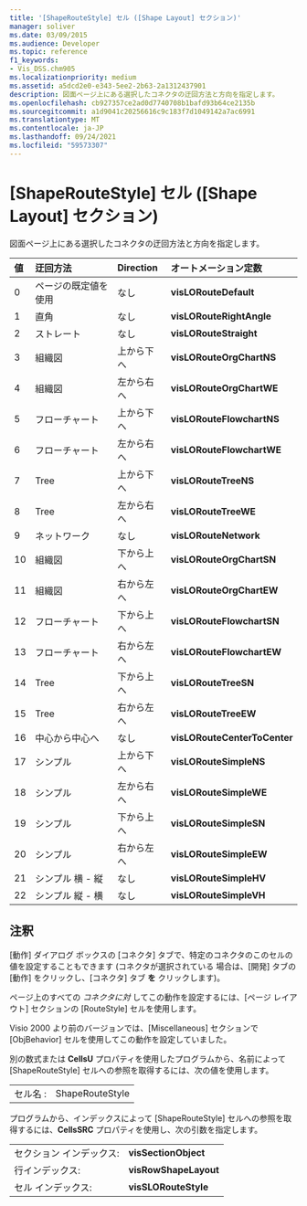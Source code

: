 ```yaml
---
title: '[ShapeRouteStyle] セル ([Shape Layout] セクション)'
manager: soliver
ms.date: 03/09/2015
ms.audience: Developer
ms.topic: reference
f1_keywords:
- Vis_DSS.chm905
ms.localizationpriority: medium
ms.assetid: a5dcd2e0-e343-5ee2-2b63-2a1312437901
description: 図面ページ上にある選択したコネクタの迂回方法と方向を指定します。
ms.openlocfilehash: cb927357ce2ad0d7740708b1bafd93b64ce2135b
ms.sourcegitcommit: a1d9041c20256616c9c183f7d1049142a7ac6991
ms.translationtype: MT
ms.contentlocale: ja-JP
ms.lasthandoff: 09/24/2021
ms.locfileid: "59573307"
---
```

# <a name="shaperoutestyle-cell-shape-layout-section"></a>[ShapeRouteStyle] セル ([Shape Layout] セクション)

図面ページ上にある選択したコネクタの迂回方法と方向を指定します。
  
|**値**|**迂回方法**|**Direction**|**オートメーション定数**|
|:-----|:-----|:-----|:-----|
|0  <br/> |ページの既定値を使用  <br/> |なし  <br/> |**visLORouteDefault** <br/> |
|1  <br/> |直角  <br/> |なし  <br/> |**visLORouteRightAngle** <br/> |
|2  <br/> |ストレート  <br/> |なし  <br/> |**visLORouteStraight** <br/> |
|3  <br/> |組織図  <br/> |上から下へ  <br/> |**visLORouteOrgChartNS** <br/> |
|4   <br/> |組織図  <br/> |左から右へ  <br/> |**visLORouteOrgChartWE** <br/> |
|5  <br/> |フローチャート  <br/> |上から下へ  <br/> |**visLORouteFlowchartNS** <br/> |
|6   <br/> |フローチャート  <br/> |左から右へ  <br/> |**visLORouteFlowchartWE** <br/> |
|7   <br/> |Tree  <br/> |上から下へ  <br/> |**visLORouteTreeNS** <br/> |
|8   <br/> |Tree  <br/> |左から右へ  <br/> |**visLORouteTreeWE** <br/> |
|9   <br/> |ネットワーク  <br/> |なし  <br/> |**visLORouteNetwork** <br/> |
|10  <br/> |組織図  <br/> |下から上へ  <br/> |**visLORouteOrgChartSN** <br/> |
|11  <br/> |組織図  <br/> |右から左へ  <br/> |**visLORouteOrgChartEW** <br/> |
|12   <br/> |フローチャート  <br/> |下から上へ  <br/> |**visLORouteFlowchartSN** <br/> |
|13  <br/> |フローチャート  <br/> |右から左へ  <br/> |**visLORouteFlowchartEW** <br/> |
|14   <br/> |Tree  <br/> |下から上へ  <br/> |**visLORouteTreeSN** <br/> |
|15   <br/> |Tree  <br/> |右から左へ  <br/> |**visLORouteTreeEW** <br/> |
|16   <br/> |中心から中心へ  <br/> |なし  <br/> |**visLORouteCenterToCenter** <br/> |
|17   <br/> |シンプル  <br/> |上から下へ  <br/> |**visLORouteSimpleNS** <br/> |
|18   <br/> |シンプル  <br/> |左から右へ  <br/> |**visLORouteSimpleWE** <br/> |
|19  <br/> |シンプル  <br/> |下から上へ  <br/> |**visLORouteSimpleSN** <br/> |
|20  <br/> |シンプル  <br/> |右から左へ  <br/> |**visLORouteSimpleEW** <br/> |
| 21  <br/> |シンプル 横 - 縦  <br/> |なし  <br/> |**visLORouteSimpleHV** <br/> |
|22  <br/> |シンプル 縦 - 横  <br/> |なし  <br/> |**visLORouteSimpleVH** <br/> |
   
## <a name="remarks"></a>注釈

[動作] ダイアログ ボックスの [コネクタ] タブで、特定のコネクタのこのセルの値を設定することもできます (コネクタが選択されている [](run-in-developer-mode-display-the-developer-tab.md)場合は、[開発] タブの [動作] をクリックし、[コネクタ] タブ **を** クリックします)。  
  
ページ上のすべての  *コネクタに対*  してこの動作を設定するには、[ページ レイアウト] セクションの [RouteStyle] セルを使用します。 
  
Visio 2000 より前のバージョンでは、[Miscellaneous] セクションで [ObjBehavior] セルを使用してこの動作を設定していました。
  
別の数式または **CellsU** プロパティを使用したプログラムから、名前によって [ShapeRouteStyle] セルへの参照を取得するには、次の値を使用します。 
  
|||
|:-----|:-----|
|セル名 :  <br/> |ShapeRouteStyle  <br/> |
   
プログラムから、インデックスによって [ShapeRouteStyle] セルへの参照を取得するには、**CellsSRC** プロパティを使用し、次の引数を指定します。 
  
|||
|:-----|:-----|
|セクション インデックス:  <br/> |**visSectionObject** <br/> |
|行インデックス:  <br/> |**visRowShapeLayout** <br/> |
|セル インデックス:  <br/> |**visSLORouteStyle** <br/> |
   

